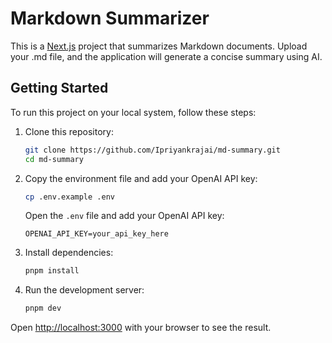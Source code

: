 # Markdown Summarizer

This is a [Next.js](https://nextjs.org/) project that summarizes Markdown documents. Upload your .md file, and the application will generate a concise summary using AI.

## Getting Started

To run this project on your local system, follow these steps:

1. Clone this repository:

   ```bash
   git clone https://github.com/Ipriyankrajai/md-summary.git
   cd md-summary
   ```

2. Copy the environment file and add your OpenAI API key:

   ```bash
   cp .env.example .env
   ```

   Open the `.env` file and add your OpenAI API key:

   ```
   OPENAI_API_KEY=your_api_key_here
   ```

3. Install dependencies:

   ```bash
   pnpm install
   ```

4. Run the development server:
   ```bash
   pnpm dev
   ```

Open [http://localhost:3000](http://localhost:3000) with your browser to see the result.
